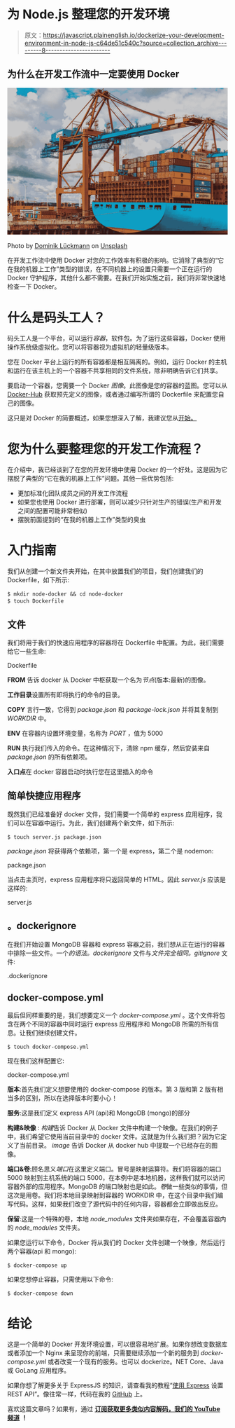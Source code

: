 # 为 Node.js 整理您的开发环境

> 原文：<https://javascript.plainenglish.io/dockerize-your-development-environment-in-node-js-c64de51c540c?source=collection_archive---------8----------------------->

## 为什么在开发工作流中一定要使用 Docker

![](img/4c70197b942254b70296e8b76df61512.png)

Photo by [Dominik Lückmann](https://unsplash.com/@exdigy?utm_source=unsplash&utm_medium=referral&utm_content=creditCopyText) on [Unsplash](https://unsplash.com/s/photos/container-port?utm_source=unsplash&utm_medium=referral&utm_content=creditCopyText)

在开发工作流中使用 Docker 对您的工作效率有积极的影响。它消除了典型的“它在我的机器上工作”类型的错误，在不同机器上的设置只需要一个正在运行的 Docker 守护程序，其他什么都不需要。在我们开始实施之前，我们将非常快速地检查一下 Docker。

# 什么是码头工人？

码头工人是一个平台，可以运行*容器*，软件包。为了运行这些容器，Docker 使用操作系统级虚拟化。您可以将容器视为虚拟机的轻量级版本。

您在 Docker 平台上运行的所有容器都是相互隔离的。例如，运行 Docker 的主机和运行在该主机上的一个容器不共享相同的文件系统，除非明确告诉它们共享。

要启动一个容器，您需要一个 Docker *图像*。此图像是您的容器的蓝图。您可以从 [Docker-Hub](https://hub.docker.com/) 获取预先定义的图像，或者通过编写所谓的 Dockerfile 来配置您自己的图像。

这只是对 Docker 的简要概述，如果您想深入了解，我建议您从[开始。](https://www.docker.com/resources/what-container)

# 您为什么要整理您的开发工作流程？

在介绍中，我已经谈到了在您的开发环境中使用 Docker 的一个好处。这是因为它摆脱了典型的“它在我的机器上工作”问题。其他一些优势包括:

*   更加标准化团队成员之间的开发工作流程
*   如果您也使用 Docker 进行部署，则可以减少只针对生产的错误(生产和开发之间的配置可能非常相似)
*   摆脱前面提到的“在我的机器上工作”类型的臭虫

# 入门指南

我们从创建一个新文件夹开始，在其中放置我们的项目，我们创建我们的 Dockerfile，如下所示:

```
$ mkdir node-docker && cd node-docker
$ touch Dockerfile
```

## 文件

我们将用于我们的快速应用程序的容器将在 Dockerfile 中配置。为此，我们需要给它一些生命:

Dockerfile

**FROM** 告诉 docker 从 Docker 中枢获取一个名为*节点*(版本:最新)的图像。

**工作目录**设置所有即将执行的命令的目录。

**COPY** 言行一致，它得到 *package.json* 和 *package-lock.json* 并将其复制到 *WORKDIR* 中。

**ENV** 在容器内设置环境变量，名称为 *PORT* ，值为 5000

**RUN** 执行我们传入的命令。在这种情况下，清除 npm 缓存，然后安装来自 *package.json* 的所有依赖项。

**入口点**在 docker 容器启动时执行您在这里插入的命令

## 简单快捷应用程序

既然我们已经准备好 docker 文件，我们需要一个简单的 express 应用程序，我们可以在容器中运行。为此，我们创建两个新文件，如下所示:

```
$ touch server.js package.json
```

*package.json* 将获得两个依赖项，第一个是 express，第二个是 nodemon:

package.json

当点击主页时，express 应用程序将只返回简单的 HTML。因此 *server.js* 应该是这样的:

server.js

## 。dockerignore

在我们开始设置 MongoDB 容器和 express 容器之前，我们想从正在运行的容器中排除一些文件。一个*的语法。dockerignore* 文件与*文件完全相同。gitignore* 文件:

.dockerignore

## docker-compose.yml

最后但同样重要的是，我们想要定义一个 *docker-compose.yml* 。这个文件将包含在两个不同的容器中同时运行 express 应用程序和 MongoDB 所需的所有信息。让我们继续创建文件。

```
$ touch docker-compose.yml
```

现在我们这样配置它:

docker-compose.yml

**版本**:首先我们定义想要使用的 docker-compose 的版本。第 3 版和第 2 版有相当多的区别，所以在选择版本时要小心！

**服务**:这是我们定义 express API (api)和 MongoDB (mongo)的部分

**构建&映像** : *构建*告诉 Docker 从 Docker 文件中构建一个映像。在我们的例子中，我们希望它使用当前目录中的 docker 文件。这就是为什么我们把？因为它定义了当前目录。 *image* 告诉 Docker 从 docker hub 中提取一个已经存在的图像。

**端口&卷**:顾名思义*端口*在这里定义端口。冒号是映射运算符。我们将容器的端口 5000 映射到主机系统的端口 5000，在本例中是本地机器，这样我们就可以访问容器外部的应用程序。MongoDB 的端口映射也是如此。*卷*做一些类似的事情，但这次是用卷。我们将本地目录映射到容器的 WORKDIR 中，在这个目录中我们编写代码。这样，如果我们改变了源代码中的任何内容，容器都会立即做出反应。

**保留**:这是一个特殊的卷，本地 *node_modules* 文件夹如果存在，不会覆盖容器内的 *node_modules* 文件夹。

如果您运行以下命令，Docker 将从我们的 Docker 文件创建一个映像，然后运行两个容器(api 和 mongo):

```
$ docker-compose up
```

如果您想停止容器，只需使用以下命令:

```
$ docker-compose down
```

# 结论

这是一个简单的 Docker 开发环境设置，可以很容易地扩展。如果你想改变数据库或者添加一个 Nginx 来呈现你的前端，只需要继续添加一个新的服务到 *docker-compose.yml* 或者改变一个现有的服务。也可以 dockerize。NET Core、Java 或 GoLang 应用程序。

如果你想了解更多关于 ExpressJS 的知识，请查看我的教程“[使用 Express](https://medium.com/javascript-in-plain-english/setting-up-a-rest-api-using-express-d92d5dc42e2a) 设置 REST API”。像往常一样，代码在我的 [GitHub](https://github.com/JakobKIT/node-docker) 上。

喜欢这篇文章吗？如果有，通过 [**订阅获取更多类似内容解码，我们的 YouTube 频道**](https://www.youtube.com/channel/UCtipWUghju290NWcn8jhyAw) **！**